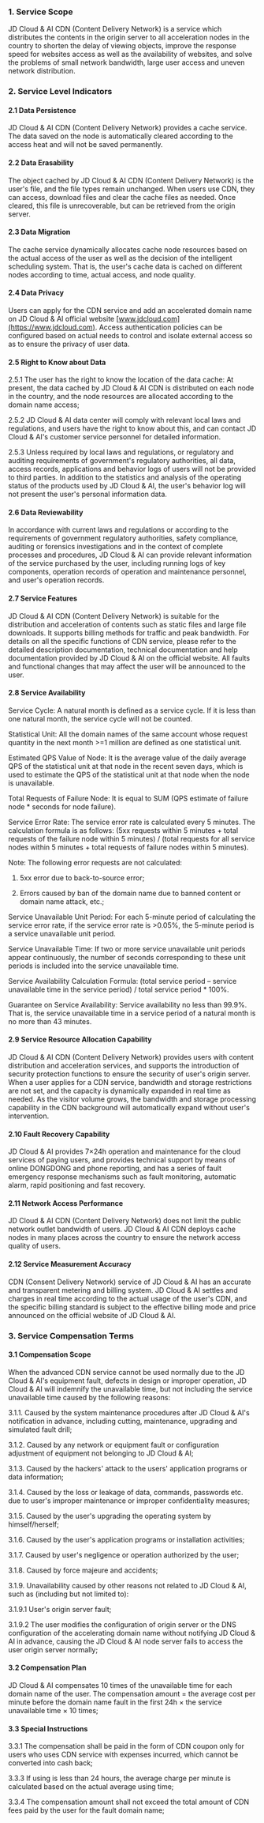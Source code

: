 ### 1. Service Scope 

JD Cloud & AI CDN (Content Delivery Network) is a service which distributes the contents in the origin server to all acceleration nodes in the country to shorten the delay of viewing objects, improve the response speed for websites access as well as the availability of websites, and solve the problems of small network bandwidth, large user access and uneven network distribution.

### 2. Service Level Indicators 

#### 2.1 Data Persistence 

JD Cloud & AI CDN (Content Delivery Network) provides a cache service. The data saved on the node is automatically cleared according to the access heat and will not be saved permanently.

#### 2.2 Data Erasability 

The object cached by JD Cloud & AI CDN (Content Delivery Network) is the user's file, and the file types remain unchanged. When users use CDN, they can access, download files and clear the cache files as needed. Once cleared, this file is unrecoverable, but can be retrieved from the origin server.

#### 2.3 Data Migration 

The cache service dynamically allocates cache node resources based on the actual access of the user as well as the decision of the intelligent scheduling system. That is, the user's cache data is cached on different nodes according to time, actual access, and node quality.

#### 2.4 Data Privacy 

Users can apply for the CDN service and add an accelerated domain name on JD Cloud & AI official website [www.jdcloud.com](https://www.jdcloud.com). Access authentication policies can be configured based on actual needs to control and isolate external access so as to ensure the privacy of user data.

#### 2.5 Right to Know about Data 

2.5.1 The user has the right to know the location of the data cache: At present, the data cached by JD Cloud & AI CDN is distributed on each node in the country, and the node resources are allocated according to the domain name access;

2.5.2 JD Cloud & AI data center will comply with relevant local laws and regulations, and users have the right to know about this, and can contact JD Cloud & AI's customer service personnel for detailed information.

2.5.3 Unless required by local laws and regulations, or regulatory and auditing requirements of government's regulatory authorities, all data, access records, applications and behavior logs of users will not be provided to third parties. In addition to the statistics and analysis of the operating status of the products used by JD Cloud & AI, the user's behavior log will not present the user's personal information data.

#### 2.6 Data Reviewability 

In accordance with current laws and regulations or according to the requirements of government regulatory authorities, safety compliance, auditing or forensics investigations and in the context of complete processes and procedures, JD Cloud & AI can provide relevant information of the service purchased by the user, including running logs of key components, operation records of operation and maintenance personnel, and user's operation records.

#### 2.7 Service Features 

JD Cloud & AI CDN (Content Delivery Network) is suitable for the distribution and acceleration of contents such as static files and large file downloads. It supports billing methods for traffic and peak bandwidth. For details on all the specific functions of CDN service, please refer to the detailed description documentation, technical documentation and help documentation provided by JD Cloud & AI on the official website. All faults and functional changes that may affect the user will be announced to the user.

#### 2.8 Service Availability 

Service Cycle: A natural month is defined as a service cycle. If it is less than one natural month, the service cycle will not be counted.

Statistical Unit: All the domain names of the same account whose request quantity in the next month >=1 million are defined as one statistical unit.

Estimated QPS Value of Node: It is the average value of the daily average QPS of the statistical unit at that node in the recent seven days, which is used to estimate the QPS of the statistical unit at that node when the node is unavailable.

Total Requests of Failure Node: It is equal to SUM (QPS estimate of failure node * seconds for node failure).

Service Error Rate: The service error rate is calculated every 5 minutes. The calculation formula is as follows: (5xx requests within 5 minutes + total requests of the failure node within 5 minutes) / (total requests for all service nodes within 5 minutes + total requests of failure nodes within 5 minutes).

Note: The following error requests are not calculated:

1. 5xx error due to back-to-source error;

2. Errors caused by ban of the domain name due to banned content or domain name attack, etc.;

Service Unavailable Unit Period: For each 5-minute period of calculating the service error rate, if the service error rate is >0.05%, the 5-minute period is a service unavailable unit period.

Service Unavailable Time: If two or more service unavailable unit periods appear continuously, the number of seconds corresponding to these unit periods is included into the service unavailable time.

Service Availability Calculation Formula: (total service period – service unavailable time in the service period) / total service period * 100%.

Guarantee on Service Availability: Service availability no less than 99.9%. That is, the service unavailable time in a service period of a natural month is no more than 43 minutes.

#### 2.9 Service Resource Allocation Capability 

JD Cloud & AI CDN (Content Delivery Network) provides users with content distribution and acceleration services, and supports the introduction of security protection functions to ensure the security of user's origin server. When a user applies for a CDN service, bandwidth and storage restrictions are not set, and the capacity is dynamically expanded in real time as needed. As the visitor volume grows, the bandwidth and storage processing capability in the CDN background will automatically expand without user's intervention.

#### 2.10 Fault Recovery Capability 

JD Cloud & AI provides 7×24h operation and maintenance for the cloud services of paying users, and provides technical support by means of online DONGDONG and phone reporting, and has a series of fault emergency response mechanisms such as fault monitoring, automatic alarm, rapid positioning and fast recovery.

#### 2.11 Network Access Performance 

JD Cloud & AI CDN (Content Delivery Network) does not limit the public network outlet bandwidth of users. JD Cloud & AI CDN deploys cache nodes in many places across the country to ensure the network access quality of users.

#### 2.12 Service Measurement Accuracy 

CDN (Consent Delivery Network) service of JD Cloud & AI has an accurate and transparent metering and billing system. JD Cloud & AI settles and charges in real time according to the actual usage of the user's CDN, and the specific billing standard is subject to the effective billing mode and price announced on the official website of JD Cloud & AI.

### 3. Service Compensation Terms 

#### 3.1 Compensation Scope 

When the advanced CDN service cannot be used normally due to the JD Cloud & AI's equipment fault, defects in design or improper operation, JD Cloud & AI will indemnify the unavailable time, but not including the service unavailable time caused by the following reasons:

3.1.1. Caused by the system maintenance procedures after JD Cloud & AI's notification in advance, including cutting, maintenance, upgrading and simulated fault drill;

3.1.2. Caused by any network or equipment fault or configuration adjustment of equipment not belonging to JD Cloud & AI;

3.1.3. Caused by the hackers' attack to the users' application programs or data information;

3.1.4. Caused by the loss or leakage of data, commands, passwords etc. due to user's improper maintenance or improper confidentiality measures;

3.1.5. Caused by the user's upgrading the operating system by himself/herself;

3.1.6. Caused by the user's application programs or installation activities;

3.1.7. Caused by user's negligence or operation authorized by the user;

3.1.8. Caused by force majeure and accidents;

3.1.9. Unavailability caused by other reasons not related to JD Cloud & AI, such as (including but not limited to):

3.1.9.1 User's origin server fault;

3.1.9.2 The user modifies the configuration of origin server or the DNS configuration of the accelerating domain name without notifying JD Cloud & AI in advance, causing the JD Cloud & AI node server fails to access the user origin server normally;

#### 3.2 Compensation Plan

JD Cloud & AI compensates 10 times of the unavailable time for each domain name of the user. The compensation amount = the average cost per minute before the domain name fault in the first 24h × the service unavailable time × 10 times;

#### 3.3 Special Instructions

3.3.1 The compensation shall be paid in the form of CDN coupon only for users who uses CDN service with expenses incurred, which cannot be converted into cash back;

3.3.3 If using is less than 24 hours, the average charge per minute is calculated based on the actual average using time;

3.3.4 The compensation amount shall not exceed the total amount of CDN fees paid by the user for the fault domain name;
